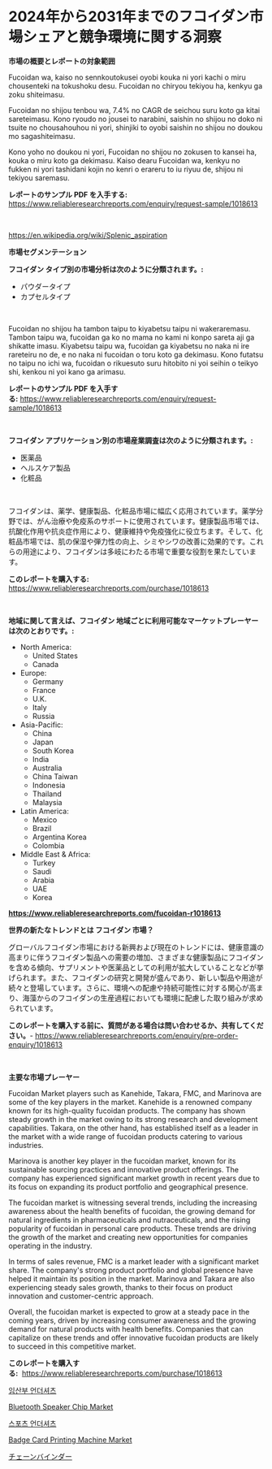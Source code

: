 <p><h1>2024年から2031年までのフコイダン市場シェアと競争環境に関する洞察</h1></p><p><strong>市場の概要とレポートの対象範囲</strong></p>
<p><p>Fucoidan wa, kaiso no sennkoutokusei oyobi kouka ni yori kachi o miru chousenteki na tokushoku desu. Fucoidan no chiryou tekiyou ha, kenkyu ga zoku shiteimasu.</p><p>Fucoidan no shijou tenbou wa, 7.4% no CAGR de seichou suru koto ga kitai sareteimasu. Kono ryoudo no jousei to narabini, saishin no shijou no doko ni tsuite no chousahouhou ni yori, shinjiki to oyobi saishin no shijou no doukou mo sagashiteimasu.</p><p>Kono yoho no doukou ni yori, Fucoidan no shijou no zokusen to kansei ha, kouka o miru koto ga dekimasu. Kaiso dearu Fucoidan wa, kenkyu no fukken ni yori tashidani kojin no kenri o erareru to iu riyuu de, shijou ni tekiyou saremasu.</p></p>
<p><strong>レポートのサンプル PDF を入手する:</strong> <a href="https://www.reliableresearchreports.com/enquiry/request-sample/1018613">https://www.reliableresearchreports.com/enquiry/request-sample/1018613</a></p>
<p>&nbsp;</p>
<p><a href="https://en.wikipedia.org/wiki/Splenic_aspiration">https://en.wikipedia.org/wiki/Splenic_aspiration</a></p>
<p><strong>市場セグメンテーション</strong></p>
<p><strong>フコイダン タイプ別の市場分析は次のように分類されます。:</strong></p>
<p><ul><li>パウダータイプ</li><li>カプセルタイプ</li></ul></p>
<p>&nbsp;</p>
<p><p>Fucoidan no shijou ha tambon taipu to kiyabetsu taipu ni wakeraremasu. Tambon taipu wa, fucoidan ga ko no mama no kami ni konpo sareta aji ga shikatte imasu. Kiyabetsu taipu wa, fucoidan ga kiyabetsu no naka ni ire rareteiru no de, e no naka ni fucoidan o toru koto ga dekimasu. Kono futatsu no taipu no ichi wa, fucoidan o rikuesuto suru hitobito ni yoi seihin o teikyo shi, kenkou ni yoi kano ga arimasu.</p></p>
<p><strong>レポートのサンプル PDF を入手する:</strong>&nbsp;<a href="https://www.reliableresearchreports.com/enquiry/request-sample/1018613">https://www.reliableresearchreports.com/enquiry/request-sample/1018613</a></p>
<p>&nbsp;</p>
<p><strong> フコイダン アプリケーション別の市場産業調査は次のように分類されます。:</strong></p>
<p><ul><li>医薬品</li><li>ヘルスケア製品</li><li>化粧品</li></ul></p>
<p>&nbsp;</p>
<p><p>フコイダンは、薬学、健康製品、化粧品市場に幅広く応用されています。薬学分野では、がん治療や免疫系のサポートに使用されています。健康製品市場では、抗酸化作用や抗炎症作用により、健康維持や免疫強化に役立ちます。そして、化粧品市場では、肌の保湿や弾力性の向上、シミやシワの改善に効果的です。これらの用途により、フコイダンは多岐にわたる市場で重要な役割を果たしています。</p></p>
<p><strong>このレポートを購入する:</strong>&nbsp; <a href="https://www.reliableresearchreports.com/purchase/1018613">https://www.reliableresearchreports.com/purchase/1018613</a></p>
<p>&nbsp;</p>
<p><strong>地域に関して言えば、フコイダン 地域ごとに利用可能なマーケットプレーヤーは次のとおりです。:</strong></p>
<p><ul>
    <li>
        North America:
        <ul>
            <li>United States</li>
            <li>Canada</li>
        </ul>
    </li>
    <li>
        Europe:
        <ul>
            <li>Germany</li>
            <li>France</li>
            <li>U.K.</li>
            <li>Italy</li>
            <li>Russia</li>
        </ul>
    </li>
    <li>
        Asia-Pacific:
        <ul>
            <li>China</li>
            <li>Japan</li>
            <li>South Korea</li>
            <li>India</li>
            <li>Australia</li>
            <li>China Taiwan</li>
            <li>Indonesia</li>
            <li>Thailand</li>
            <li>Malaysia</li>
        </ul>
    </li>
    <li>
        Latin America:
        <ul>
            <li>Mexico</li>
            <li>Brazil</li>
            <li>Argentina Korea</li>
            <li>Colombia</li>
        </ul>
    </li>
    <li>
        Middle East & Africa:
        <ul>
            <li>Turkey</li>
            <li>Saudi</li>
            <li>Arabia</li>
            <li>UAE</li>
            <li>Korea</li>
        </ul>
    </li>
    </ul></p>
<p><strong><a href="https://www.reliableresearchreports.com/fucoidan-r1018613">https://www.reliableresearchreports.com/fucoidan-r1018613</a></strong>&nbsp;</p>
<p><strong>世界の新たなトレンドとは フコイダン 市場？</strong></p>
<p><p>グローバルフコイダン市場における新興および現在のトレンドには、健康意識の高まりに伴うフコイダン製品への需要の増加、さまざまな健康製品にフコイダンを含める傾向、サプリメントや医薬品としての利用が拡大していることなどが挙げられます。また、フコイダンの研究と開発が盛んであり、新しい製品や用途が続々と登場しています。さらに、環境への配慮や持続可能性に対する関心が高まり、海藻からのフコイダンの生産過程においても環境に配慮した取り組みが求められています。</p></p>
<p><strong>このレポートを購入する前に、質問がある場合は問い合わせるか、共有してください。</strong>- <a href="https://www.reliableresearchreports.com/enquiry/pre-order-enquiry/1018613">https://www.reliableresearchreports.com/enquiry/pre-order-enquiry/1018613</a></p>
<p>&nbsp;</p>
<p><strong>主要な市場プレーヤー</strong></p>
<p><p>Fucoidan Market players such as Kanehide, Takara, FMC, and Marinova are some of the key players in the market. Kanehide is a renowned company known for its high-quality fucoidan products. The company has shown steady growth in the market owing to its strong research and development capabilities. Takara, on the other hand, has established itself as a leader in the market with a wide range of fucoidan products catering to various industries.</p><p>Marinova is another key player in the fucoidan market, known for its sustainable sourcing practices and innovative product offerings. The company has experienced significant market growth in recent years due to its focus on expanding its product portfolio and geographical presence.</p><p>The fucoidan market is witnessing several trends, including the increasing awareness about the health benefits of fucoidan, the growing demand for natural ingredients in pharmaceuticals and nutraceuticals, and the rising popularity of fucoidan in personal care products. These trends are driving the growth of the market and creating new opportunities for companies operating in the industry.</p><p>In terms of sales revenue, FMC is a market leader with a significant market share. The company's strong product portfolio and global presence have helped it maintain its position in the market. Marinova and Takara are also experiencing steady sales growth, thanks to their focus on product innovation and customer-centric approach.</p><p>Overall, the fucoidan market is expected to grow at a steady pace in the coming years, driven by increasing consumer awareness and the growing demand for natural products with health benefits. Companies that can capitalize on these trends and offer innovative fucoidan products are likely to succeed in this competitive market.</p></p>
<p><strong>このレポートを購入する:</strong>&nbsp;&nbsp;<a href="https://www.reliableresearchreports.com/purchase/1018613">https://www.reliableresearchreports.com/purchase/1018613</a></p>
<p><p><a href="https://github.com/shade463/Market-Research-Report-List-2/blob/main/987894038144.md">임산부 언더셔츠</a></p><p><a href="https://medium.com/@gerkabranch5/bluetooth-speaker-chip-market-research-report-market-forecast-and-growth-prospects-with-a-steady-4852e36adb5c">Bluetooth Speaker Chip Market</a></p><p><a href="https://github.com/FelipeGrrady654556/Market-Research-Report-List-3/blob/main/564884438143.md">스포츠 언더셔츠</a></p><p><a href="https://www.linkedin.com/pulse/badge-card-printing-machine-industry-analysis-report-vzj4e">Badge Card Printing Machine Market</a></p><p><a href="https://github.com/CieloStamm/Market-Research-Report-List-2/blob/main/631748328950.md">チェーンバインダー</a></p></p>